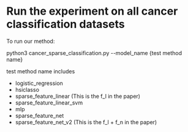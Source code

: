 # Run the experiment on all cancer classification datasets

To run our method:

python3 cancer_sparse_classification.py --model_name {test method name}

test method name includes
- logistic_regression
- hsiclasso
- sparse_feature_linear (This is the f_l in the paper)
- sparse_feature_linear_svm
- mlp
- sparse_feature_net
- sparse_feature_net_v2 (This is the f_l + f_n in the paper)